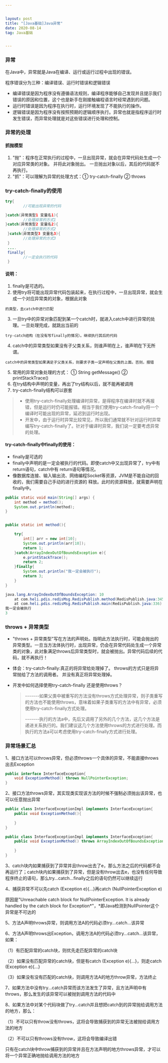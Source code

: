 ```yaml
---


layout: post
title: "[Java基础]Java异常"
date: 2020-08-14
tag: Java基础


---
```


### 异常

在Java中，异常就是Java在编译、运行或运行过程中出现的错误。

程序错误分为三种：编译错误、运行时错误和逻辑错误

- 编译错误是因为程序没有遵循语法规则，编译程序能够自己发现并且提示我们错误的原因和位置，这个也是新手在刚接触编程语言时经常遇到的问题。
- 运行时错误是因为程序在执行时，运行环境发现了不能执行的操作。
- 逻辑错误是因为程序没有按照预期的逻辑顺序执行。异常也就是指程序运行时发生错误，而异常处理就是对这些错误进行处理和控制。



### 异常的处理

#### 抓抛模型

1. "抛"：程序在正常执行的过程中，一旦出现异常，就会在异常代码处生成一个对应异常类的对象。 并将此对象抛出。  一旦抛出对象以后，其后的代码就不再执行。
2. "抓"：可以理解为异常的处理方式：① try-catch-finally  ② throws



### try-catch-finally的使用

```java
try{
		//可能出现异常的代码

}catch(异常类型1 变量名1){
		//处理异常的方式1
}catch(异常类型2 变量名2){
		//处理异常的方式2
 }catch(异常类型3 变量名3){
 		//处理异常的方式3
 }
 ....
 finally{
 		//一定会执行的代码
 }
```

####  说明：

 1. finally是可选的。
  2. 使用try将可能出现异常代码包装起来，在执行过程中，一旦出现异常，就会生成一个对应异常类的对象，根据此对象

    的类型，去catch中进行匹配
  3. 一旦try中的异常对象匹配到某一个catch时，就进入catch中进行异常的处理。一旦处理完成，就跳出当前的

    try-catch结构（在没有写finally的情况）。继续执行其后的代码
  4. catch中的异常类型如果没有子父类关系，则谁声明在上，谁声明在下无所谓。

    catch中的异常类型如果满足子父类关系，则要求子类一定声明在父类的上面。否则，报错
  5. 常用的异常对象处理的方式： ① String  getMessage()    ② printStackTrace()
  6. 在try结构中声明的变量，再出了try结构以后，就不能再被调用
  7. try-catch-finally结构可以嵌套

> - 使用try-catch-finally处理编译时异常，是得程序在编译时就不再报错，但是运行时仍可能报错。相当于我们使用try-catch-finally将一个编译时可能出现的异常，延迟到运行时出现。
> - 开发中，由于运行时异常比较常见，所以我们通常就不针对运行时异常编写try-catch-finally了。针对于编译时异常，我们说一定要考虑异常的处理。



####  try-catch-finally中finally的使用：

-  finally是可选的
- finally中声明的是一定会被执行的代码。即使catch中又出现异常了，try中有return语句，catch中有
   return语句等情况。
- 像数据库连接、输入输出流、网络编程Socket等资源，JVM是不能自动的回收的，我们需要自己手动的进行资源的
     释放。此时的资源释放，就需要声明在finally中。

```java
public static void main(String[] args) {
    int method = method();
    System.out.println(method);
}


public static int method(){

    try{
        int[] arr = new int[10];
        System.out.println(arr[10]);
        return 1;
    }catch(ArrayIndexOutOfBoundsException e){
        e.printStackTrace();
        return 2;
    }finally{
        System.out.println("我一定会被执行");
        return 3;
    }
}
```

```java
java.lang.ArrayIndexOutOfBoundsException: 10
	at com.heli.pdis.redisMsg.RedisPublish.method(RedisPublish.java:345)
	at com.heli.pdis.redisMsg.RedisPublish.main(RedisPublish.java:336)
我一定会被执行
3
```



### throws + 异常类型

- "throws + 异常类型"写在方法的声明处。指明此方法执行时，可能会抛出的异常类型。一旦当方法体执行时，出现异常，仍会在异常代码处生成一个异常类的对象，此对象满足throws后异常类型时，就会被抛出。异常代码后续的代码，就不再执行！

- 体会：try-catch-finally:真正的将异常给处理掉了。 throws的方式只是将异常抛给了方法的调用者。  并没有真正将异常处理掉。  

- 开发中如何选择使用try-catch-finally 还是使用throws？

     > -------如果父类中被重写的方法没有throws方式处理异常，则子类重写的方法也不能使用throws，意味着如果子类重写的方法中有异常，必须使用try-catch-finally方式处理。
     >
     > -------执行的方法a中，先后又调用了另外的几个方法，这几个方法是递进关系执行的。我们建议这几个方法使用throws的方式进行处理。而执行的方法a可以考虑使用try-catch-finally方式进行处理。



### **异常场景汇总**

1、接口方法可以throws异常，但必须throws一个具体的异常，不能直接throws出去Exception

```java
public interface InterfaceException{
    void ExceptionMethod() throws NullPointerException;
}
```

2、接口方法throws异常，其实现类实现该方法的时候不强制必须抛出该异常，也可以任意抛出异常

```java
public class InterfaceExceptionImpl implements InterfaceException{
    public void ExceptionMethod(){
        
    }
}
```

```java
public class InterfaceExceptionImpl implements InterfaceException{
    public void ExceptionMethod() throws ArrayIndexOutOfBoundsException{
        
    }
}
```

3、catch块内如果捕获到了异常并且throw出去了e，那么方法之后的代码都不会再运行了；catch块内如果捕获到了异常，但是没有throw出去e，也没有任何导致程序终止的语句，那么try...catch...finally之后的语句仍然可以继续运行

4、捕获异常不可以先catch (Exception e){...}再catch (NullPointerException e)

原因是"Unreachable catch block for NullPointerException. It is already handled by the catch block for Exception*"，*即Java检测到NullPointer这个异常是不可达的

5、方法A声明throws异常，则调用方法A的代码必须try...catch...该异常

6、方法A声明throws出Exception，调用方法A的代码必须try...catch...该异常，如果：

（1）有匹配异常的catch块，则优先走匹配异常的catch块

（2）如果没有匹配异常的catch块，但是有catch (Exception e){...}，则走catch (Exception e){...}

（3）如果没有没有匹配的catch块，则调用方法A的地方throw异常，方法终止

7、如果方法中没有try...catch异常而该方法发生了异常，且方法声明中有throws，那么发生的该异常可以被抛到调用方法的代码中

8、如果方法中对某个代码块做了try...catch并且想把catch到的异常抛给调用方法的地方，那么：

（1）不可以只有throw没有throws，这将会导致捕获到的异常无法被抛给调用方法的地方

（2）不可以只有throws没有throw，这将会导致编译出错

只有在catch块中throw捕获到的异常并且在方法声明的地方throws异常，才可以将一个异常正确地抛给调用方法的地方